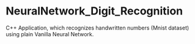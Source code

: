 # NeuralNetwork_Digit_Recognition
C++ Application, which recognizes handwritten numbers (Mnist dataset) using plain Vanilla Neural Network.
